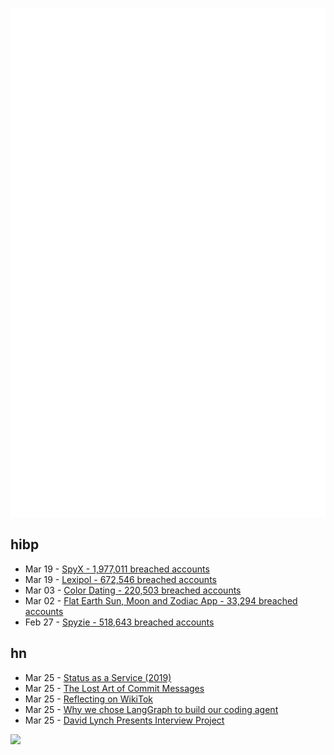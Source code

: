 ![Metrics](https://raw.githubusercontent.com/phixion/phixion/master/metrics.svg)

## hibp

<!--
for https://github.com/phixion/phixion/blob/main/.github/workflows/feeds.yml
-->
<!--START_SECTION:haveibeenpwnd-->
- Mar 19 - [SpyX - 1,977,011 breached accounts](https://haveibeenpwned.com/PwnedWebsites#SpyX)
- Mar 19 - [Lexipol - 672,546 breached accounts](https://haveibeenpwned.com/PwnedWebsites#Lexipol)
- Mar 03 - [Color Dating - 220,503 breached accounts](https://haveibeenpwned.com/PwnedWebsites#ColorDating)
- Mar 02 - [Flat Earth Sun, Moon and Zodiac App - 33,294 breached accounts](https://haveibeenpwned.com/PwnedWebsites#FlatEarthDave)
- Feb 27 - [Spyzie - 518,643 breached accounts](https://haveibeenpwned.com/PwnedWebsites#Spyzie)
<!--END_SECTION:haveibeenpwnd-->

## hn

<!--
for https://github.com/phixion/phixion/blob/main/.github/workflows/feeds.yml
-->
<!--START_SECTION:hn-->
- Mar 25 - [Status as a Service (2019)](https://www.eugenewei.com/blog/2019/2/19/status-as-a-service)
- Mar 25 - [The Lost Art of Commit Messages](https://www.seyhan.me/blog/post/lost-art-of-commit-messages)
- Mar 25 - [Reflecting on WikiTok](https://www.aizk.sh/posts/reflecting-on-wikitok)
- Mar 25 - [Why we chose LangGraph to build our coding agent](https://www.qodo.ai/blog/why-we-chose-langgraph-to-build-our-coding-agent/)
- Mar 25 - [David Lynch Presents Interview Project](https://www.youtube.com/channel/UC4lrTWEywA3JfR-N_dv0d4A)
<!--END_SECTION:hn-->

<!--
for https://yhype.me
-->
![](https://hit.yhype.me/github/profile?user_id=13013670)
